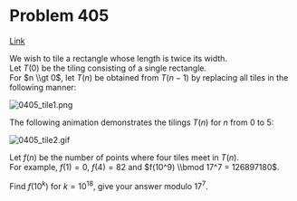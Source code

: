 # Problem 405

[Link](https://projecteuler.net/problem=405)

We wish to tile a rectangle whose length is twice its width.  
Let $T(0)$ be the tiling consisting of a single rectangle.  
For $n \\gt 0$, let $T(n)$ be obtained from $T(n-1)$ by replacing all tiles in the following manner: 

![0405_tile1.png](resources/images/0405_tile1.png?1678992053)

The following animation demonstrates the tilings $T(n)$ for $n$ from $0$ to $5$: 

![0405_tile2.gif](resources/images/0405_tile2.gif?1678992056)

Let $f(n)$ be the number of points where four tiles meet in $T(n)$.  
For example, $f(1) = 0$, $f(4) = 82$ and $f(10^9) \\bmod 17^7 = 126897180$. 

Find $f(10^k)$ for $k = 10^{18}$, give your answer modulo $17^7$.